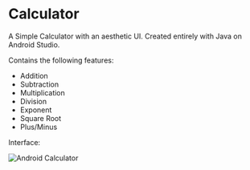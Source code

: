 # Calculator

A Simple Calculator with an aesthetic UI. Created entirely with Java on Android Studio.

Contains the following features:
  - Addition
  - Subtraction
  - Multiplication
  - Division
  - Exponent
  - Square Root
  - Plus/Minus
  
 Interface:
 
 ![Android Calculator](https://user-images.githubusercontent.com/89667254/180661353-2c80a142-5663-47c2-aa6b-fd71762713d6.png)
